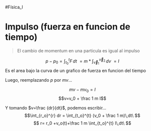 #Física_I 
# Impulso (fuerza en funcion de tiempo)
>El cambio de momentum en una particula es igual al impulso

$$p-p_0 = \int_{t_0}^{t} F\,dt\ = m*\int_{\vec v_1}^{\vec v_2} \,dv\ =I$$
Es el area bajo la curva de un grafico de fuerza en funcion del tiempo

Luego, reemplazando $p$ por $mv$...

$$mv-mv_0= I$$ 
$$v=v_0 + \frac 1 m I$$

Y tomando $v=\frac {dr}{dt}$, podemos escribir...
$$\int_{r_o}^{r} dr = \int_{t_o}^{t} (v_0 + \frac 1 m)\,dt\ $$
$$ r= r_0 +v_o(t)+\frac 1 m \int_{t_o}^{t} I\,dt\ $$